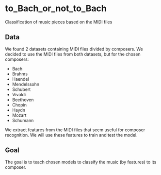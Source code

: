 # to_Bach_or_not_to_Bach
Classification of music pieces based on the MIDI files

## Data

We found 2 datasets containing MIDI files divided by composers. We decided to use the MIDI files from both datasets, but for the chosen composers:
* Bach
* Brahms
* Haendel
* Mendelssohn
* Schubert
* Vivaldi
* Beethoven
* Chopin
* Haydn
* Mozart
* Schumann

We extract features from the MIDI files that seem useful for composer recognition. We will use these features to train and test the model.

## Goal

The goal is to teach chosen models to classify the music (by features) to its composer.
